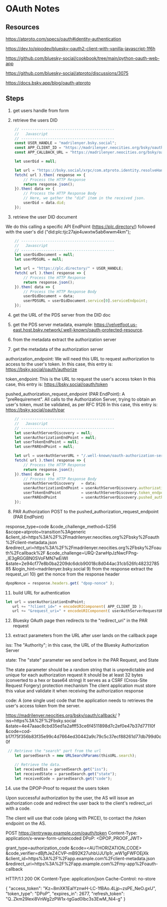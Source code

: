 # OAuth Notes

## Resources

<https://atproto.com/specs/oauth#identity-authentication>

<https://dev.to/pipodev/bluesky-oauth2-client-with-vanilla-javascript-1f6h>

<https://github.com/bluesky-social/cookbook/tree/main/python-oauth-web-app>

<https://github.com/bluesky-social/atproto/discussions/3075>

<https://docs.bsky.app/blog/oauth-atproto>

## Steps

1) get users handle from form

2) retrieve the users DID

```javascript
    // ------------------------------------------
    //   Javascript
    // ------------------------------------------
    const USER_HANDLE = "madrilenyer.bsky.social";
    const APP_CLIENT_ID = "https://madrilenyer.neocities.org/bsky/oauth/client-metadata.json";
    const APP_CALLBACK_URL = "https://madrilenyer.neocities.org/bsky/oauth/callback/";

    let userDid = null;

    let url = "https://bsky.social/xrpc/com.atproto.identity.resolveHandle?handle=" + USER_HANDLE;
    fetch( url ).then( response => {
        // Process the HTTP Response
        return response.json();
    }).then( data => {
        // Process the HTTP Response Body
        // Here, we gather the "did" item in the received json.
        userDid = data.did;
    });
```

3) retrieve the user DID document

We do this calling a specific API EndPoint (<https://plc.directory/>) followed with the user's did ("did:plc:tjc27aje4uwxtw5ab6wwm4km");

```javascript
    // ------------------------------------------
    //   Javascript
    // ------------------------------------------
    let userDidDocument = null;
    let userPDSURL = null;

    let url = "https://plc.directory/" + USER_HANDLE;
    fetch( url ).then( response => {
        // Process the HTTP Response
        return response.json();
    }).then( data => {
        // Process the HTTP Response Body
        userDidDocument = data;
        userPDSURL = userDidDocument.service[0].serviceEndpoint;
    });
```

4) get the URL of the PDS server from the DID doc

5) get the PDS server metadata, example:  <https://velvetfoot.us-east.host.bsky.network/.well-known/oauth-protected-resource>.

6) from the metadata extract the authorization server

7) get the metadata of the authorization server

authorization_endpoint: We will need this URL to request authorization to access to the user's token. In this case, this entry is: <https://bsky.social/oauth/authorize>

token_endpoint: This is the URL to request the user's access token In this case, this entry is: <https://bsky.social/oauth/token>

pushed_authorization_request_endpoint (PAR EndPoint): A "preRequirement". All calls to the Authorization Server, trying to obtain an user's token, must be validated, as per RFC 9126 In this
case, this entry is: <https://bsky.social/oauth/par>

```javascript
    // ------------------------------------------
    //   Javascript
    // ------------------------------------------
    let userAuthServerDiscovery = null;
    let userAuthorizationEndPoint = null;
    let userTokenEndPoint = null;
    let userPAREndPoint = null;

    let url = userAuthServerURL + "/.well-known/oauth-authorization-server";
    fetch( url ).then( response => {
        // Process the HTTP Response
        return response.json();
    }).then( data => {
        // Process the HTTP Response Body
        userAuthServerDiscovery   = data;
        userAuthorizationEndPoint = userAuthServerDiscovery.authorization_endpoint;
        userTokenEndPoint         = userAuthServerDiscovery.token_endpoint;
        userPAREndPoint           = userAuthServerDiscovery.pushed_authorization_request_endpoint;
    });
```

8) PAR Authorization POST to the pushed_authorization_request_endpoint (PAR EndPoint)

  response_type=code
    &code_challenge_method=S256
    &scope=atproto+transition%3Ageneric
    &client_id=https%3A%2F%2Fmadrilenyer.neocities.org%2Fbsky%2Foauth%2Fclient-metadata.json
    &redirect_uri=https%3A%2F%2Fmadrilenyer.neocities.org%2Fbsky%2Foauth%2Fcallback%2F
    &code_challenge=URQ-2arwHpJzNwcFPng-_IE3gRGGBN0SVoFMN7wEiWI
    &state=2e94cf77e8b0ba2209dc6dcb90018c8d044ac31cb526fc4823278585
    &login_hint=madrilenyer.bsky.social
9) from the response extract the request_uri
10) get the nonce from the response header
```javascript
dpopNonce = response.headers.get( "dpop-nonce" );
```

11) build URL for authentication

```javascript
let url = userAuthorizationEndPoint;
   url += "?client_id=" + encodeURIComponent( APP_CLIENT_ID );
   url += "&request_uri=" + encodeURIComponent( userAuthServerRequestURI );
```

12) Bluesky OAuth page then redirects to the "redirect_uri" in the PAR request

13) extract parameters from the URL after user lands on the callback page

iss: The "Authority"; in this case, the URL of the Bluesky Authorization Server

state: The "state" parameter we send before in the PAR Request, and
State

The state parameter should be a random string that is unpredictable and unique for each authorization request
It should be at least 32 bytes (converted to a hex or base64 string)
It serves as a CSRF (Cross-Site Request Forgery) protection mechanism
The client application must store this value and validate it when receiving the authorization response

code: A (one single use) code that the application needs to retrieves the user's access token from the server.

<https://madrilenyer.neocities.org/bsky/oauth/callback/>
    ?iss=https%3A%2F%2Fbsky.social
    &state=4e47aaac8cbd35ed1a2afff53ce6f4511898d7c2ef0e47b37d77110f
    &code=cod-b17f75f356b83f35e99c4d7664ed30442a9c79c5c37ecf88261d77db799d0c0f

```javascript
 // Retrieve the "search" part from the url
    let parsedSearch = new URLSearchParams(thisURL.search);

    // Retrieve the data.
    let receivedIss = parsedSearch.get("iss");
    let receivedState = parsedSearch.get("state");
    let receivedCode = parsedSearch.get("code");
```

14) use the DPOP-Proof to request the users token


Upon successful authorization by the user, the AS will issue an authorization code and redirect the user back to the client's redirect_uri with a code.

The client will use that code (along with PKCE), to contact the /token endpoint on the AS.

POST https://entryway.example.com/oauth/token
Content-Type: application/x-www-form-urlencoded
DPoP: <DPOP_PROOF_JWT>

grant_type=authorization_code
&code=<AUTHORIZATION_CODE>
&code_verifier=dBjftJeZ4CVP-mB92K27uhbUJU1p1r_wW1gFWFOEjXk
&client_id=https%3A%2F%2Fapp.example.com%2Fclient-metadata.json
&redirect_uri=https%3A%2F%2Fapp.example.com%2Fmy-app%2Foauth-callback

HTTP/1.1 200 OK
Content-Type: application/json
Cache-Control: no-store

{
 "access_token": "Kz~8mXK1EalYznwH-LC-1fBAo.4Ljp~zsPE_NeO.gxU",
 "token_type": "DPoP",
 "expires_in": 2677,
 "refresh_token": "Q..Zkm29lexi8VnWg2zPW1x-tgGad0Ibc3s3EwM_Ni4-g"
}
